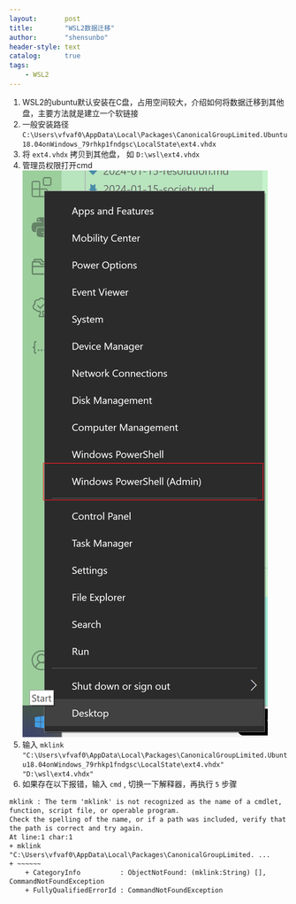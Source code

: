 ```yaml
---
layout:       post
title:        "WSL2数据迁移"
author:       "shensunbo"
header-style: text
catalog:      true
tags:
    - WSL2
---
```

1. WSL2的ubuntu默认安装在C盘，占用空间较大，介绍如何将数据迁移到其他盘，主要方法就是建立一个软链接 
2. 一般安装路径 `C:\Users\vfvaf0\AppData\Local\Packages\CanonicalGroupLimited.Ubuntu18.04onWindows_79rhkp1fndgsc\LocalState\ext4.vhdx` 
3. 将 `ext4.vhdx` 拷贝到其他盘， 如 `D:\wsl\ext4.vhdx` 
4. 管理员权限打开cmd ![wsl](/img/in-post/wsl.png) 
5. 输入 `mklink "C:\Users\vfvaf0\AppData\Local\Packages\CanonicalGroupLimited.Ubuntu18.04onWindows_79rhkp1fndgsc\LocalState\ext4.vhdx" "D:\wsl\ext4.vhdx"` 
6. 如果存在以下报错，输入 `cmd` , 切换一下解释器，再执行 `5` 步骤
```
mklink : The term 'mklink' is not recognized as the name of a cmdlet, function, script file, or operable program.
Check the spelling of the name, or if a path was included, verify that the path is correct and try again.
At line:1 char:1
+ mklink "C:\Users\vfvaf0\AppData\Local\Packages\CanonicalGroupLimited. ...
+ ~~~~~~
    + CategoryInfo          : ObjectNotFound: (mklink:String) [], CommandNotFoundException
    + FullyQualifiedErrorId : CommandNotFoundException
```